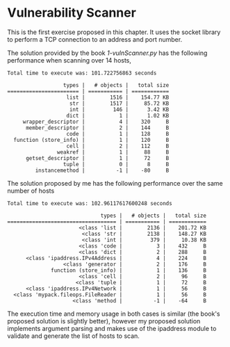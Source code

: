 # Vulnerability Scanner  
This is the first exercise proposed in this chapter.
It uses the socket library to perform a TCP connection to an address and port number.

The solution provided by the book _1-vulnScanner.py_ has the following performance when scanning over 14 hosts,
```
Total time to execute was: 101.722756863 seconds

                  types |   # objects |   total size
======================= | =========== | ============
                   list |        1516 |    154.77 KB
                    str |        1517 |     85.72 KB
                    int |         146 |      3.42 KB
                   dict |           1 |      1.02 KB
     wrapper_descriptor |           4 |    320     B
      member_descriptor |           2 |    144     B
                   code |           1 |    128     B
  function (store_info) |           1 |    120     B
                   cell |           2 |    112     B
                weakref |           1 |     88     B
      getset_descriptor |           1 |     72     B
                  tuple |           0 |      8     B
         instancemethod |          -1 |    -80     B
```

The solution proposed by me has the following performance over the same number of hosts  
```
Total time to execute was: 102.96117617600248 seconds

                              types |   # objects |   total size
=================================== | =========== | ============
                       <class 'list |        2136 |    201.72 KB
                        <class 'str |        2138 |    148.27 KB
                        <class 'int |         379 |     10.38 KB
                       <class 'code |           3 |    432     B
                       <class 'dict |           2 |    288     B
      <class 'ipaddress.IPv4Address |           4 |    224     B
                  <class 'generator |           2 |    176     B
              function (store_info) |           1 |    136     B
                       <class 'cell |           2 |     96     B
                      <class 'tuple |           1 |     72     B
      <class 'ipaddress.IPv4Network |           1 |     56     B
  <class 'mypack.fileops.FileReader |           1 |     56     B
                     <class 'method |          -1 |    -64     B
```
The execution time and memory usage in both cases is similar (the book's proposed solution is slightly better), however my proposed solution implements argument parsing and makes use of the ipaddress module to validate and generate the list of hosts to scan.
